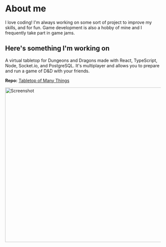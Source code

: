 # About me

I love coding! I'm always working on some sort of project to improve my skills, and for fun.
Game development is also a hobby of mine and I frequently take part in game jams.

## Here's something I'm working on

A virtual tabletop for Dungeons and Dragons made with React, TypeScript, Node, Socket.io, and PostgreSQL.
It's multiplayer and allows you to prepare and run a game of D&D with your friends.

**Repo:** [Tabletop of Many Things](https://github.com/bsmrdel101/Tabletop-of-Many-Things)
<!-- 
![Screenshot](https://user-images.githubusercontent.com/43832671/218555309-51ad226c-ae20-4aa0-8da5-73fd486d1ff5.png) -->
<img src="https://user-images.githubusercontent.com/43832671/218555309-51ad226c-ae20-4aa0-8da5-73fd486d1ff5.png" alt="Screenshot" width="770" height="500" />

